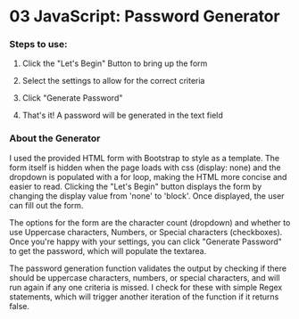 # 03 JavaScript: Password Generator

### Steps to use:

1. Click the "Let's Begin" Button to bring up the form

2. Select the settings to allow for the correct criteria

3. Click "Generate Password"

4. That's it! A password will be generated in the text field




### About the Generator

I used the provided HTML form with Bootstrap to style as a template. The form itself is hidden when the page loads with css (display: none) and the dropdown is populated with a for loop, making the HTML more concise and easier to read. Clicking the "Let's Begin" button displays the form by changing the display value from 'none' to 'block'. Once displayed, the user can fill out the form. 

The options for the form are the character count (dropdown) and whether to use Uppercase characters, Numbers, or Special characters (checkboxes). Once you're happy with your settings, you can click "Generate Password" to get the password, which will populate the textarea. 

The password generation function validates the output by checking if there should be uppercase characters, numbers, or special characters, and will run again if any one criteria is missed. I check for these with simple Regex statements, which will trigger another iteration of the function if it returns false.


